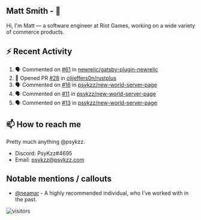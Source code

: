 <!--
[![PsyKzz's github stats](https://github-readme-stats.vercel.app/api?username=psykzz&show_icons=true)](https://github.com/anuraghazra/github-readme-stats)
-->

## Matt Smith - 👋
Hi, I'm Matt — a software engineer at Riot Games, working on a wide variety of commerce products.

## ⚡ Recent Activity

<!--START_SECTION:activity-->
1. 🗣 Commented on [#61](https://github.com/newrelic/gatsby-plugin-newrelic/issues/61) in [newrelic/gatsby-plugin-newrelic](https://github.com/newrelic/gatsby-plugin-newrelic)
2. 💪 Opened PR [#28](https://github.com/olijeffers0n/rustplus/pull/28) in [olijeffers0n/rustplus](https://github.com/olijeffers0n/rustplus)
3. 🗣 Commented on [#16](https://github.com/psykzz/new-world-server-page/issues/16) in [psykzz/new-world-server-page](https://github.com/psykzz/new-world-server-page)
4. 🗣 Commented on [#11](https://github.com/psykzz/new-world-server-page/issues/11) in [psykzz/new-world-server-page](https://github.com/psykzz/new-world-server-page)
5. 🗣 Commented on [#13](https://github.com/psykzz/new-world-server-page/issues/13) in [psykzz/new-world-server-page](https://github.com/psykzz/new-world-server-page)
<!--END_SECTION:activity-->


## 📫 How to reach me

Pretty much anything @psykzz.

- Discord: PsyKzz#4695
- Email: psykzz@psykzz.com


## Notable mentions / callouts

 - [@neamar](https://github.com/neamar) - A highly recommended individual, who I've worked with in the past.


![visitors](https://visitor-badge.glitch.me/badge?page_id=psykzz/psykzz)


